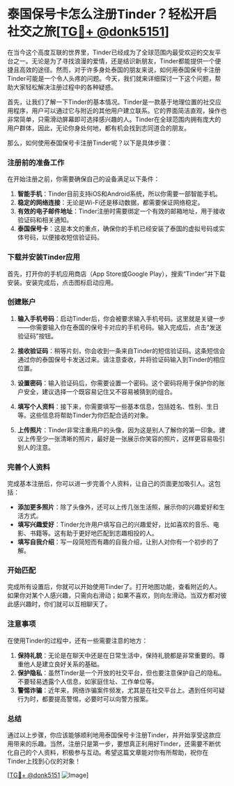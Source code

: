 # 泰国保号卡怎么注册Tinder？轻松开启社交之旅[[TG💪+ @donk5151](https://t.me/s/donk5151)]

在当今这个高度互联的世界里，Tinder已经成为了全球范围内最受欢迎的交友平台之一。无论是为了寻找浪漫的爱情，还是结识新朋友，Tinder都能提供一个便捷且高效的途径。然而，对于许多身处泰国的朋友来说，如何用泰国保号卡注册Tinder可能是一个令人头疼的问题。今天，我们就来详细探讨一下这个问题，帮助大家轻松解决注册过程中的各种疑惑。

首先，让我们了解一下Tinder的基本情况。Tinder是一款基于地理位置的社交应用程序，用户可以通过它与附近的其他用户建立联系。它的界面简洁直观，操作也非常简单，只需滑动屏幕即可选择感兴趣的人。Tinder在全球范围内拥有庞大的用户群体，因此，无论你身处何地，都有机会找到志同道合的朋友。

那么，如何使用泰国保号卡注册Tinder呢？以下是具体步骤：

### 注册前的准备工作

在开始注册之前，你需要确保自己的设备满足以下条件：
1. **智能手机**：Tinder目前支持iOS和Android系统，所以你需要一部智能手机。
2. **稳定的网络连接**：无论是Wi-Fi还是移动数据，都需要保证网络稳定。
3. **有效的电子邮件地址**：Tinder注册时需要绑定一个有效的邮箱地址，用于接收验证码和相关通知。
4. **泰国保号卡**：这是本文的重点，确保你的手机已经安装了泰国的虚拟号码或实体号码，以便接收短信验证码。

### 下载并安装Tinder应用

首先，打开你的手机应用商店（App Store或Google Play），搜索“Tinder”并下载安装。安装完成后，点击图标启动应用。

### 创建账户

1. **输入手机号码**：启动Tinder后，你会被要求输入手机号码。这里就是关键一步——你需要输入你在泰国的保号卡对应的手机号码。输入完成后，点击“发送验证码”按钮。
   
2. **接收验证码**：稍等片刻，你会收到一条来自Tinder的短信验证码。这条短信会通过你的泰国保号卡发送过来。请注意查收，并将验证码输入到Tinder的相应位置。

3. **设置密码**：输入验证码后，你需要设置一个密码。这个密码将用于保护你的账户安全，建议选择一个既容易记住又不容易被猜到的组合。

4. **填写个人资料**：接下来，你需要填写一些基本信息，包括姓名、性别、生日等。这些信息将帮助Tinder为你匹配合适的对象。

5. **上传照片**：Tinder非常注重用户的头像，因为这是别人了解你的第一印象。建议上传至少一张清晰的照片，最好是一张展示你笑容的照片，这样更容易吸引别人的注意。

### 完善个人资料

完成基本注册后，你可以进一步完善个人资料，让自己的页面更加吸引人。这包括：
- **添加更多照片**：除了头像外，还可以上传几张生活照，展示你的兴趣爱好和生活方式。
- **填写兴趣爱好**：Tinder允许用户填写自己的兴趣爱好，比如喜欢的音乐、电影、书籍等。这有助于更好地匹配到志趣相投的人。
- **填写自我介绍**：写一段简短而有趣的自我介绍，让别人对你有一个初步的了解。

### 开始匹配

完成所有设置后，你就可以开始使用Tinder了。打开地图功能，查看附近的人。如果你对某个人感兴趣，只需向右滑动；如果不喜欢，则向左滑动。当双方都对彼此感兴趣时，你们就可以互相聊天了。

### 注意事项

在使用Tinder的过程中，还有一些需要注意的地方：
1. **保持礼貌**：无论是在聊天中还是在日常生活中，保持礼貌都是非常重要的。尊重他人是建立良好关系的基础。
2. **保护隐私**：虽然Tinder是一个开放的社交平台，但也要注意保护自己的隐私。不要轻易透露个人信息，如家庭住址、工作单位等。
3. **警惕诈骗**：近年来，网络诈骗案件频发，尤其是在社交平台上。遇到任何可疑行为时，都要提高警惕，必要时可以向警方报案。

### 总结

通过以上步骤，你应该能够顺利地用泰国保号卡注册Tinder，并开始享受这款应用带来的乐趣。当然，注册只是第一步，要想真正利用好Tinder，还需要不断优化自己的个人资料，积极参与互动。希望这篇文章能对你有所帮助，祝你在Tinder上找到心仪的对象！

[[TG💪+ @donk5151](https://t.me/s/donk5151) ![Image](https://i.postimg.cc/rwNCRYN7/Snipaste-2025-04-30-17-27-05.png)]